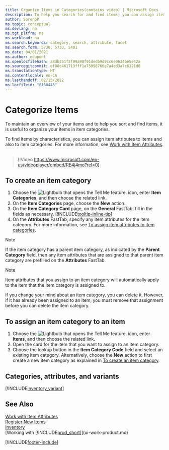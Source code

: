 ```yaml
---
title: Organize Items in Categories(contains video) | Microsoft Docs
description: To help you search for and find items, you can assign item attributes and organize items in categories.
author: SorenGP
ms.topic: conceptual
ms.devlang: na
ms.tgt_pltfrm: na
ms.workload: na
ms.search.keywords: category, search, attribute, facet
ms.search.form: 5730, 5733, 5401
ms.date: 04/01/2021
ms.author: edupont
ms.openlocfilehash: a8db351f2f99a98f91dedb9d9cc6e0634be5e42a
ms.sourcegitcommit: ef80c461713fff1a75998766e7a4ed3a7c6121d0
ms.translationtype: HT
ms.contentlocale: en-CA
ms.lasthandoff: 02/15/2022
ms.locfileid: "8130445"
---
```

# <a name="categorize-items"></a>Categorize Items

To maintain an overview of your items and to help you sort and find items, it is useful to organize your items in item categories.

To find items by characteristics, you can assign item attributes to items and also to item categories. For more information, see [Work with Item Attributes](inventory-how-work-item-attributes.md).
<br><br>  

> [!Video https://www.microsoft.com/en-us/videoplayer/embed/RE4j4mo?rel=0]

## <a name="to-create-an-item-category"></a>To create an item category
1. Choose the ![Lightbulb that opens the Tell Me feature.](media/ui-search/search_small.png "Tell me what you want to do") icon, enter **Item Categories**, and then choose the related link.
2. On the **Item Categories** page, choose the **New** action.
3. On the **Item Category Card** page, on the **General** FastTab, fill in the fields as necessary. [!INCLUDE[tooltip-inline-tip](includes/tooltip-inline-tip_md.md)]
4. On the **Attributes** FastTab, specify any item attributes for the item category. For more information, see [To assign item attributes to item categories](inventory-how-work-item-attributes.md#to-assign-item-attributes-to-item-categories).

> [!NOTE]  
> If the item category has a parent item category, as indicated by the **Parent Category** field, then any item attributes that are assigned to that parent item category are prefilled on the **Attributes** FastTab.

> [!NOTE]  
> Item attributes that you assign to an item category will automatically apply to the item that the item category is assigned to.

If you change your mind about an item category, you can delete it. However, if it has already been assigned to an item, you must remove that assignment before you can delete the item category.

## <a name="to-assign-an-item-category-to-an-item"></a>To assign an item category to an item

1. Choose the ![Lightbulb that opens the Tell Me feature.](media/ui-search/search_small.png "Tell me what you want to do") icon, enter **Items**, and then choose the related link.
2. Open the card for the item that you want to assign to an item category.
3. Choose the lookup button in the **Item Category Code** field and select an existing item category. Alternatively, choose the **New** action to first create a new item category as explained in [To create an item category](inventory-how-categorize-items.md#to-create-an-item-category).

## <a name="categories-attributes-and-variants"></a>Categories, attributes, and variants

[!INCLUDE[inventory_variant](includes/inventory_variant.md)]

## <a name="see-also"></a>See Also

[Work with Item Attributes](inventory-how-work-item-attributes.md)  
[Register New Items](inventory-how-register-new-items.md)  
[Inventory](inventory-manage-inventory.md)  
[Working with [!INCLUDE[prod_short](includes/prod_short.md)]](ui-work-product.md)


[!INCLUDE[footer-include](includes/footer-banner.md)]